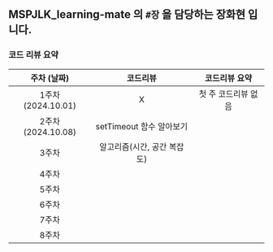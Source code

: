 ## MSPJLK_learning-mate 의 `#장` 을 담당하는 장화현 입니다.

### 코드 리뷰 요약

|    주차 (날짜)     |          코드리뷰           |    코드리뷰 요약    |
| :----------------: | :-------------------------: | :-----------------: |
| 1주차 (2024.10.01) |              X              | 첫 주 코드리뷰 없음 |
| 2주차 (2024.10.08) |  setTimeout 함수 알아보기   |
|       3주차        | 알고리즘(시간, 공간 복잡도) |                     |
|       4주차        |                             |                     |
|       5주차        |                             |                     |
|       6주차        |                             |                     |
|       7주차        |                             |                     |
|       8주차        |                             |                     |
